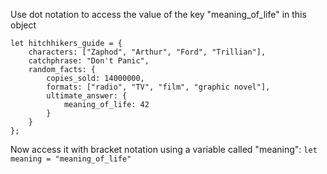 Use dot notation to access the value of the key "meaning_of_life" in this object

```
let hitchhikers_guide = {
    characters: ["Zaphod", "Arthur", "Ford", "Trillian"],
    catchphrase: "Don't Panic",
    random_facts: {
        copies_sold: 14000000,
        formats: ["radio", "TV", "film", "graphic novel"],
        ultimate_answer: {
            meaning_of_life: 42
        }
    }
};
```

Now access it with bracket notation using a variable called "meaning": `let meaning = "meaning_of_life"`
